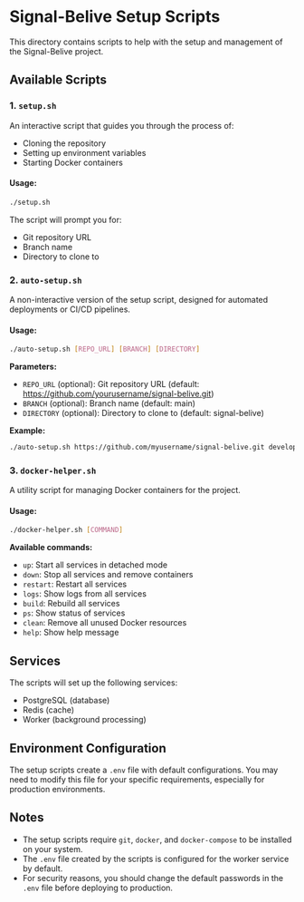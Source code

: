 # Signal-Belive Setup Scripts

This directory contains scripts to help with the setup and management of the Signal-Belive project.

## Available Scripts

### 1. `setup.sh`

An interactive script that guides you through the process of:
- Cloning the repository
- Setting up environment variables
- Starting Docker containers

#### Usage:

```bash
./setup.sh
```

The script will prompt you for:
- Git repository URL
- Branch name
- Directory to clone to

### 2. `auto-setup.sh`

A non-interactive version of the setup script, designed for automated deployments or CI/CD pipelines.

#### Usage:

```bash
./auto-setup.sh [REPO_URL] [BRANCH] [DIRECTORY]
```

**Parameters:**
- `REPO_URL` (optional): Git repository URL (default: https://github.com/yourusername/signal-belive.git)
- `BRANCH` (optional): Branch name (default: main)
- `DIRECTORY` (optional): Directory to clone to (default: signal-belive)

**Example:**
```bash
./auto-setup.sh https://github.com/myusername/signal-belive.git develop my-project
```

### 3. `docker-helper.sh`

A utility script for managing Docker containers for the project.

#### Usage:

```bash
./docker-helper.sh [COMMAND]
```

**Available commands:**
- `up`: Start all services in detached mode
- `down`: Stop all services and remove containers
- `restart`: Restart all services
- `logs`: Show logs from all services
- `build`: Rebuild all services
- `ps`: Show status of services
- `clean`: Remove all unused Docker resources
- `help`: Show help message

## Services

The scripts will set up the following services:
- PostgreSQL (database)
- Redis (cache)
- Worker (background processing)

## Environment Configuration

The setup scripts create a `.env` file with default configurations. You may need to modify this file for your specific requirements, especially for production environments.

## Notes

- The setup scripts require `git`, `docker`, and `docker-compose` to be installed on your system.
- The `.env` file created by the scripts is configured for the worker service by default.
- For security reasons, you should change the default passwords in the `.env` file before deploying to production. 